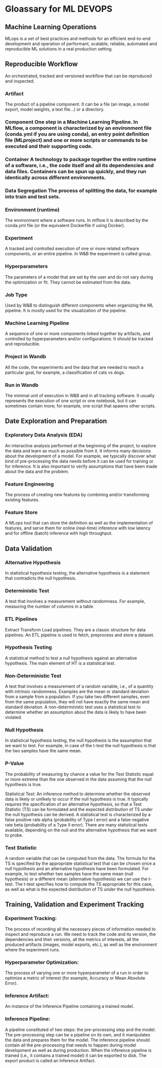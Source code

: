 # Gloassary for ML DEVOPS

## Machine Learning Operations
MLops is a set of best practices and methods for an efficient end-to-end development and operation of performant, scalable, reliable, automated and reproducible ML solutions in a real production setting.

## Reproducible Workflow
An orchestrated, tracked and versioned workflow that can be reproduced and inspected.

### Artifact
The product of a pipeline component. It can be a file (an image, a model export, model weights, a text file...) or a directory.

### Component One step in a Machine Learning Pipeline. In MLflow, a component is characterized by an environment file (conda.yml if you are using conda), an entry point definition file (MLproject) and one or more scripts or commands to be executed and their supporting code.

### Container A technology to package together the entire runtime of a software, i.e., the code itself and all its dependencies and data files. Containers can be spun up quickly, and they run identically across different environments.

### Data Segregation The process of splitting the data, for example into train and test sets.

### Environment (runtime)
The environment where a software runs. In mlflow it is described by the conda.yml file (or the equivalent Dockerfile if using Docker).

### Experiment
A tracked and controlled execution of one or more related software components, or an entire pipeline. In W&B the experiment is called group.

### Hyperparameters
The parameters of a model that are set by the user and do not vary during the optimization or fit. They cannot be estimated from the data.

### Job Type
Used by W&B to distinguish different components when organizing the ML pipeline. It is mostly used for the visualization of the pipeline.

### Machine Learning Pipeline
A sequence of one or more components linked together by artifacts, and controlled by hyperparameters and/or configurations. It should be tracked and reproducible.

### Project in Wandb
 All the code, the experiments and the data that are needed to reach a particular goal, for example, a classification of cats vs dogs.

### Run in Wandb
The minimal unit of execution in W&B and in all tracking software. It usually represents the execution of one script or one notebook, but it can sometimes contain more; for example, one script that spawns other scripts.

## Date Exploration and Preparation
### Exploratory Data Analysis (EDA)
An interactive analysis performed at the beginning of the project, to explore the data and learn as much as possible from it. It informs many decisions about the development of a model. For example, we typically discover what kind of pre-processing the data needs before it can be used for training or for inference. It is also important to verify assumptions that have been made about the data and the problem.

### Feature Engineering
The process of creating new features by combining and/or transforming existing features.

### Feature Store
A MLops tool that can store the definition as well as the implementation of features, and serve them for online (real-time) inference with low latency and for offline (batch) inference with high throughput.

## Data Validation
### Alternative Hypothesis
In statistical hypothesis testing, the alternative hypothesis is a statement that contradicts the null hypothesis.

### Deterministic Test
A test that involves a measurement without randomness. For example, measuring the number of columns in a table.

### ETL Pipelines
Extract Transform Load pipelines. They are a classic structure for data pipelines. An ETL pipeline is used to fetch, preprocess and store a dataset.

### Hypothesis Testing
A statistical method to test a null hypothesis against an alternative hypothesis. The main element of HT is a statistical test.

### Non-Deterministic Test
A test that involves a measurement of a random variable, i.e., of a quantity with intrinsic randomness. Examples are the mean or standard deviation from a sample from a population. If you take two different samples, even from the same population, they will not have exactly the same mean and standard deviation. A non-deterministic test uses a statistical test to determine whether an assumption about the data is likely to have been violated.

### Null Hypothesis
In statistical hypothesis testing, the null hypothesis is the assumption that we want to test. For example, in case of the t-test the null hypothesis is that the two samples have the same mean.

### P-Value
The probability of measuring by chance a value for the Test Statistic equal or more extreme than the one observed in the data assuming that the null hypothesis is true.

Statistical Test: An inference method to determine whether the observed data is likely or unlikely to occur if the null hypothesis is true. It typically requires the specification of an alternative hypothesis, so that a Test Statistic (TS) can be formulated and the expected distribution of TS under the null hypothesis can be derived. A statistical test is characterized by a false positive rate alpha (probability of Type I error) and a false negative rate beta (probability of a Type II error). There are many statistical tests available, depending on the null and the alternative hypothesis that we want to probe.

### Test Statistic
A random variable that can be computed from the data. The formula for the TS is specified by the appropriate statistical test that can be chosen once a null hypothesis and an alternative hypothesis have been formulated. For example, to test whether two samples have the same mean (null hypothesis) or a different mean (alternative hypothesis) we can use the t-test. The t-test specifies how to compute the TS appropriate for this case, as well as what is the expected distribution of TS under the null hypothesis.

## Training, Validation and Experiment Tracking
### Experiment Tracking: 
The process of recording all the necessary pieces of information needed to inspect and reproduce a run. We need to track the code and its version, the dependencies and their versions, all the metrics of interests, all the produced artifacts (images, model exports, etc.), as well as the environment where the experiment runs.

### Hyperparameter Optimization: 
The process of varying one or more hyperparameter of a run in order to optimize a metric of interest (for example, Accuracy or Mean Absolute Error).

### Inference Artifact: 
An instance of the Inference Pipeline containing a trained model.

### Inference Pipeline: 
A pipeline constituted of two steps: the pre-processing step and the model. The pre-processing step can be a pipeline on its own, and it manipulates the data and prepares them for the model. The inference pipeline should contain all the pre-processing that needs to happen during model development as well as during production. When the inference pipeline is trained (i.e., it contains a trained model) it can be exported to disk. The export product is called an Inference Artifact.